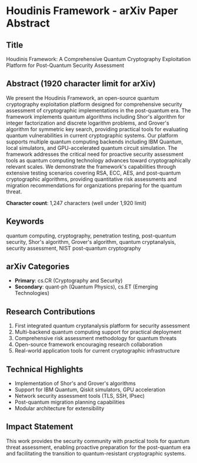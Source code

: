 # Houdinis Framework - arXiv Paper Abstract

## Title
Houdinis Framework: A Comprehensive Quantum Cryptography Exploitation Platform for Post-Quantum Security Assessment

## Abstract (1920 character limit for arXiv)

We present the Houdinis Framework, an open-source quantum cryptography exploitation platform designed for comprehensive security assessment of cryptographic implementations in the post-quantum era. The framework implements quantum algorithms including Shor's algorithm for integer factorization and discrete logarithm problems, and Grover's algorithm for symmetric key search, providing practical tools for evaluating quantum vulnerabilities in current cryptographic systems. Our platform supports multiple quantum computing backends including IBM Quantum, local simulators, and GPU-accelerated quantum circuit simulation. The framework addresses the critical need for proactive security assessment tools as quantum computing technology advances toward cryptographically relevant scales. We demonstrate the framework's capabilities through extensive testing scenarios covering RSA, ECC, AES, and post-quantum cryptographic algorithms, providing quantitative risk assessments and migration recommendations for organizations preparing for the quantum threat.

**Character count**: 1,247 characters (well under 1,920 limit)

## Keywords
quantum computing, cryptography, penetration testing, post-quantum security, Shor's algorithm, Grover's algorithm, quantum cryptanalysis, security assessment, NIST post-quantum cryptography

## arXiv Categories
- **Primary**: cs.CR (Cryptography and Security)
- **Secondary**: quant-ph (Quantum Physics), cs.ET (Emerging Technologies)

## Research Contributions
1. First integrated quantum cryptanalysis platform for security assessment
2. Multi-backend quantum computing support for practical deployment
3. Comprehensive risk assessment methodology for quantum threats
4. Open-source framework encouraging research collaboration
5. Real-world application tools for current cryptographic infrastructure

## Technical Highlights
- Implementation of Shor's and Grover's algorithms
- Support for IBM Quantum, Qiskit simulators, GPU acceleration
- Network security assessment tools (TLS, SSH, IPsec)
- Post-quantum migration planning capabilities
- Modular architecture for extensibility

## Impact Statement
This work provides the security community with practical tools for quantum threat assessment, enabling proactive preparation for the post-quantum era and facilitating the transition to quantum-resistant cryptographic systems.
